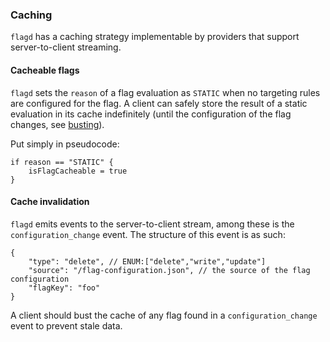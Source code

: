 ### Caching

`flagd` has a caching strategy implementable by providers that support server-to-client streaming.

#### Cacheable flags

`flagd` sets the `reason` of a flag evaluation as `STATIC` when no targeting rules are configured for the flag. A client can safely store the result of a static evaluation in its cache indefinitely (until the configuration of the flag changes, see [busting](#busting)).

Put simply in pseudocode:

```
if reason == "STATIC" {
    isFlagCacheable = true
}
```

#### Cache invalidation

`flagd` emits events to the server-to-client stream, among these is the `configuration_change` event. The structure of this event is as such:

```
{
    "type": "delete", // ENUM:["delete","write","update"]
    "source": "/flag-configuration.json", // the source of the flag configuration
    "flagKey": "foo"
}
```

A client should bust the cache of any flag found in a `configuration_change` event to prevent stale data.
